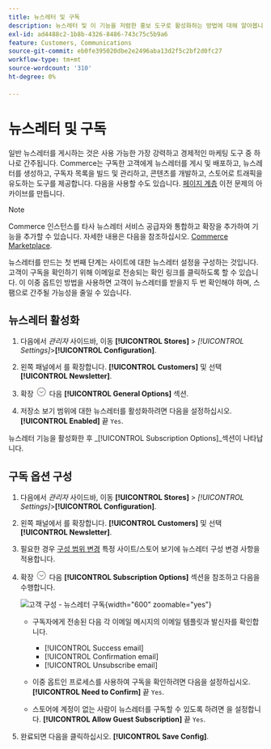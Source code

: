 ```yaml
---
title: 뉴스레터 및 구독
description: 뉴스레터 및 이 기능을 저렴한 홍보 도구로 활성화하는 방법에 대해 알아봅니다.
exl-id: ad4488c2-1b8b-4326-8486-743c75c5b9a6
feature: Customers, Communications
source-git-commit: eb0fe395020dbe2e2496aba13d2f5c2bf2d0fc27
workflow-type: tm+mt
source-wordcount: '310'
ht-degree: 0%

---
```


# 뉴스레터 및 구독

일반 뉴스레터를 게시하는 것은 사용 가능한 가장 강력하고 경제적인 마케팅 도구 중 하나로 간주됩니다. Commerce는 구독한 고객에게 뉴스레터를 게시 및 배포하고, 뉴스레터를 생성하고, 구독자 목록을 빌드 및 관리하고, 콘텐츠를 개발하고, 스토어로 트래픽을 유도하는 도구를 제공합니다. 다음을 사용할 수도 있습니다. [페이지 계층](../content-design/page-hierarchy.md) 이전 문제의 아카이브를 만듭니다.

>[!NOTE]
>
>Commerce 인스턴스를 타사 뉴스레터 서비스 공급자와 통합하고 확장을 추가하여 기능을 추가할 수 있습니다. 자세한 내용은 다음을 참조하십시오. [Commerce Marketplace](../getting-started/commerce-marketplace.md).

뉴스레터를 만드는 첫 번째 단계는 사이트에 대한 뉴스레터 설정을 구성하는 것입니다. 고객이 구독을 확인하기 위해 이메일로 전송되는 확인 링크를 클릭하도록 할 수 있습니다. 이 이중 옵트인 방법을 사용하면 고객이 뉴스레터를 받을지 두 번 확인해야 하며, 스팸으로 간주될 가능성을 줄일 수 있습니다.

## 뉴스레터 활성화

1. 다음에서 _관리자_ 사이드바, 이동 **[!UICONTROL Stores]** > _[!UICONTROL Settings]_>**[!UICONTROL Configuration]**.

1. 왼쪽 패널에서 를 확장합니다. **[!UICONTROL Customers]** 및 선택 **[!UICONTROL Newsletter]**.

1. 확장 ![확장 선택기](../assets/icon-display-expand.png) 다음 **[!UICONTROL General Options]** 섹션.

1. 저장소 보기 범위에 대한 뉴스레터를 활성화하려면 다음을 설정하십시오. **[!UICONTROL Enabled]** 끝 `Yes`.

뉴스레터 기능을 활성화한 후 _[!UICONTROL Subscription Options]_섹션이 나타납니다.

## 구독 옵션 구성

1. 다음에서 _관리자_ 사이드바, 이동 **[!UICONTROL Stores]** > _[!UICONTROL Settings]_>**[!UICONTROL Configuration]**.

1. 왼쪽 패널에서 를 확장합니다. **[!UICONTROL Customers]** 및 선택 **[!UICONTROL Newsletter]**.

1. 필요한 경우 [구성 범위 변경](../getting-started/websites-stores-views.md#scope-settings) 특정 사이트/스토어 보기에 뉴스레터 구성 변경 사항을 적용합니다.

1. 확장 ![확장 선택기](../assets/icon-display-expand.png) 다음 **[!UICONTROL Subscription Options]** 섹션을 참조하고 다음을 수행합니다.

   ![고객 구성 - 뉴스레터 구독](../configuration-reference/customers/assets/newsletter-subscription-options.png){width="600" zoomable="yes"}

   - 구독자에게 전송된 다음 각 이메일 메시지의 이메일 템플릿과 발신자를 확인합니다.

      - [!UICONTROL Success email]
      - [!UICONTROL Confirmation email]
      - [!UICONTROL Unsubscribe email]

   - 이중 옵트인 프로세스를 사용하여 구독을 확인하려면 다음을 설정하십시오. **[!UICONTROL Need to Confirm]** 끝 `Yes`.

   - 스토어에 계정이 없는 사람이 뉴스레터를 구독할 수 있도록 하려면 을 설정합니다. **[!UICONTROL Allow Guest Subscription]** 끝 `Yes`.

1. 완료되면 다음을 클릭하십시오. **[!UICONTROL Save Config]**.

